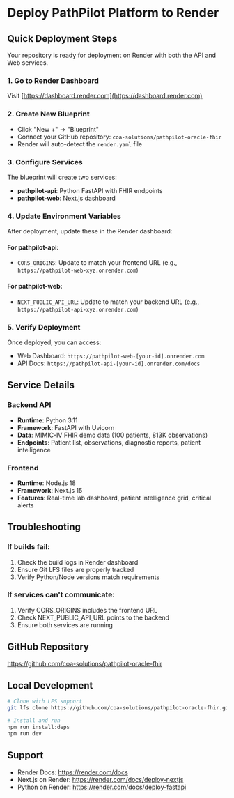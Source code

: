 # Deploy PathPilot Platform to Render

## Quick Deployment Steps

Your repository is ready for deployment on Render with both the API and Web services.

### 1. Go to Render Dashboard
Visit [https://dashboard.render.com](https://dashboard.render.com)

### 2. Create New Blueprint
- Click "New +" → "Blueprint"
- Connect your GitHub repository: `coa-solutions/pathpilot-oracle-fhir`
- Render will auto-detect the `render.yaml` file

### 3. Configure Services
The blueprint will create two services:
- **pathpilot-api**: Python FastAPI with FHIR endpoints
- **pathpilot-web**: Next.js dashboard

### 4. Update Environment Variables
After deployment, update these in the Render dashboard:

#### For pathpilot-api:
- `CORS_ORIGINS`: Update to match your frontend URL (e.g., `https://pathpilot-web-xyz.onrender.com`)

#### For pathpilot-web:
- `NEXT_PUBLIC_API_URL`: Update to match your backend URL (e.g., `https://pathpilot-api-xyz.onrender.com`)

### 5. Verify Deployment
Once deployed, you can access:
- Web Dashboard: `https://pathpilot-web-[your-id].onrender.com`
- API Docs: `https://pathpilot-api-[your-id].onrender.com/docs`

## Service Details

### Backend API
- **Runtime**: Python 3.11
- **Framework**: FastAPI with Uvicorn
- **Data**: MIMIC-IV FHIR demo data (100 patients, 813K observations)
- **Endpoints**: Patient list, observations, diagnostic reports, patient intelligence

### Frontend
- **Runtime**: Node.js 18
- **Framework**: Next.js 15
- **Features**: Real-time lab dashboard, patient intelligence grid, critical alerts

## Troubleshooting

### If builds fail:
1. Check the build logs in Render dashboard
2. Ensure Git LFS files are properly tracked
3. Verify Python/Node versions match requirements

### If services can't communicate:
1. Verify CORS_ORIGINS includes the frontend URL
2. Check NEXT_PUBLIC_API_URL points to the backend
3. Ensure both services are running

## GitHub Repository
https://github.com/coa-solutions/pathpilot-oracle-fhir

## Local Development
```bash
# Clone with LFS support
git lfs clone https://github.com/coa-solutions/pathpilot-oracle-fhir.git

# Install and run
npm run install:deps
npm run dev
```

## Support
- Render Docs: https://render.com/docs
- Next.js on Render: https://render.com/docs/deploy-nextjs
- Python on Render: https://render.com/docs/deploy-fastapi